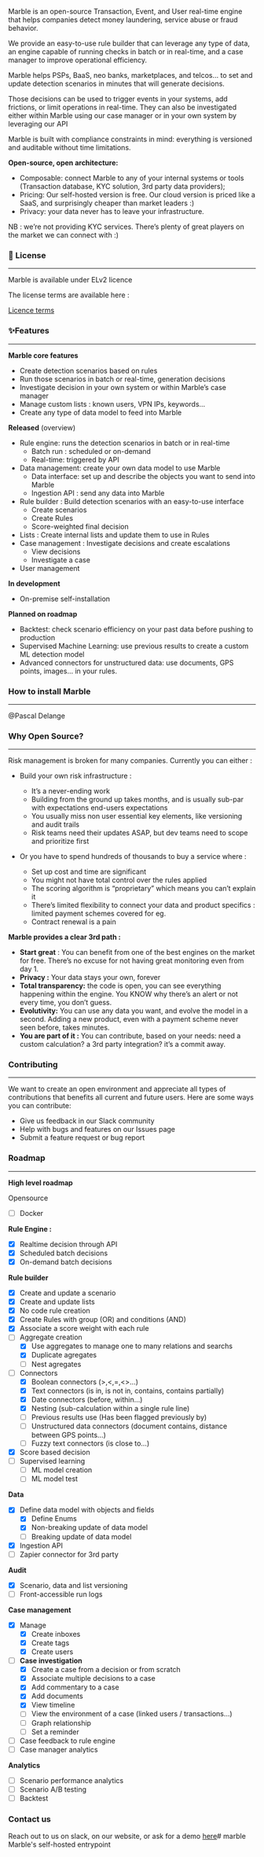 Marble is an open-source Transaction, Event, and User real-time engine that helps companies detect money laundering, service abuse or fraud behavior. 

We provide an easy-to-use rule builder that can leverage any type of data, an engine capable of running checks in batch or in real-time, and a case manager to improve operational efficiency. 

Marble helps PSPs, BaaS, neo banks, marketplaces, and telcos… to set and update detection scenarios in minutes that will generate decisions. 

Those decisions can be used to trigger events in your systems, add frictions, or limit operations in real-time. They can also be investigated either within Marble using our case manager or in your own system by leveraging our API

Marble is built with compliance constraints in mind: everything is versioned and auditable without time limitations. 

**Open-source, open architecture:**

- Composable: connect Marble to any of your internal systems or tools (Transaction database, KYC solution, 3rd party data providers);
- Pricing: Our self-hosted version is free. Our cloud version is priced like a SaaS, and surprisingly cheaper than market leaders :)
- Privacy: your data never has to leave your infrastructure.

NB : we’re not providing KYC services. There’s plenty of great players on the market we can connect with :) 

### **🔖 License**

---

Marble is available under ELv2 licence

The license terms are available here :

[Licence terms](https://www.notion.so/Licence-terms-c07343af9e264ac2835d2169f88cfeed?pvs=21)

### **✨Features**

---

**Marble core features** 

- Create detection scenarios based on rules
- Run those scenarios in batch or real-time, generation decisions
- Investigate decision in your own system or within Marble’s case manager
- Manage custom lists : known users, VPN IPs, keywords…
- Create any type of data model to feed into Marble

**Released** (overview)

- Rule engine: runs the detection scenarios in batch or in real-time
    - Batch run : scheduled or on-demand
    - Real-time: triggered by API
- Data management: create your own data model to use Marble
    - Data interface: set up and describe the objects you want to send into Marble
    - Ingestion API : send any data into Marble
- Rule builder : Build detection scenarios with an easy-to-use interface
    - Create scenarios
    - Create Rules
    - Score-weighted final decision
- Lists : Create internal lists and update them to use in Rules
- Case management : Investigate decisions and create escalations
    - View decisions
    - Investigate a case
- User management

**In development**

- On-premise self-installation

**Planned on roadmap**

- Backtest: check scenario efficiency on your past data before pushing to production
- Supervised Machine Learning: use previous results to create a custom ML detection model
- Advanced connectors for unstructured data: use documents, GPS points, images… in your rules.

### How to install Marble

---

@Pascal Delange 

### **Why Open Source?**

---

Risk management is broken for many companies. Currently you can either : 

- Build your own risk infrastructure :
    - It’s a never-ending work
    - Building from the ground up takes months, and is usually sub-par with expectations end-users expectations
    - You usually miss non user essential key elements, like versioning and audit trails
    - Risk teams need their updates ASAP, but dev teams need to scope and prioritize first

- Or you have to spend hundreds of thousands to buy a service where :
    - Set up cost and time are significant
    - You might not have total control over the rules applied
    - The scoring algorithm is “proprietary” which means you can’t explain it
    - There’s limited flexibility to connect your data and product specifics : limited payment schemes covered for eg.
    - Contract renewal is a pain

**Marble provides a clear 3rd path :** 

- **Start great** : You can benefit from one of the best engines on the market for free. There’s no excuse for not having great monitoring even from day 1.
- **Privacy :** Your data stays your own, forever
- **Total transparency:** the code is open, you can see everything happening within the engine. You KNOW why there’s an alert or not every time, you don’t guess.
- **Evolutivity:**  You can use any data you want, and evolve the model in a second. Adding a new product, even with a payment scheme never seen before, takes minutes.
- **You are part of it :** You can contribute, based on your needs: need a custom calculation? a 3rd party integration?  it’s a commit away.

### **Contributing**

---

We want to create an open environment and appreciate all types of contributions that benefits all current and future users. Here are some ways you can contribute:

- Give us feedback in our Slack community
- Help with bugs and features on our Issues page
- Submit a feature request or bug report

### **Roadmap**

---

**High level roadmap**

Opensource

- [ ]  Docker

**Rule Engine :** 

- [x]  Realtime decision through API
- [x]  Scheduled batch decisions
- [x]  On-demand batch decisions

**Rule builder**

- [x]  Create and update a scenario
- [x]  Create and update lists
- [x]  No code rule creation
- [x]  Create Rules with group (OR) and conditions (AND)
- [x]  Associate a score weight with each rule
- [ ]  Aggregate creation
    - [x]  Use aggregates to manage one to many relations and searchs
    - [x]  Duplicate agregates
    - [ ]  Nest agregates
- [ ]  Connectors
    - [x]  Boolean connectors (>,<,=,<>…)
    - [x]  Text connectors (is in, is not in, contains, contains partially)
    - [x]  Date connectors (before, within…)
    - [x]  Nesting (sub-calculation within a single rule line)
    - [ ]  Previous results use (Has been flagged previously by)
    - [ ]  Unstructured data connectors (document contains, distance between GPS points…)
    - [ ]  Fuzzy text connectors (is close to…)
- [x]  Score based decision
- [ ]  Supervised learning
    - [ ]  ML model creation
    - [ ]  ML model test

**Data**

- [x]  Define data model with objects and fields
    - [x]  Define Enums
    - [x]  Non-breaking update of data model
    - [ ]  Breaking update of data model
- [x]  Ingestion API
- [ ]  Zapier connector for 3rd party

**Audit**

- [x]  Scenario, data and list versioning
- [ ]  Front-accessible run logs

**Case management**

- [x]  Manage
    - [x]  Create inboxes
    - [x]  Create tags
    - [x]  Create users
- [ ]  **Case investigation**
    - [x]  Create a case from a decision or from scratch
    - [x]  Associate multiple decisions to a case
    - [x]  Add commentary to a case
    - [x]  Add documents
    - [x]  View timeline
    - [ ]  View the environment of a case (linked users / transactions…)
    - [ ]  Graph relationship
    - [ ]  Set a reminder
- [ ]  Case feedback to rule engine
- [ ]  Case manager analytics

**Analytics**

- [ ]  Scenario performance analytics
- [ ]  Scenario A/B testing
- [ ]  Backtest

### Contact us

Reach out to us on slack, on our website, or ask for a demo [here](https://calendly.com/arnaudschwartz/discover-marble)# marble
Marble's self-hosted entrypoint
